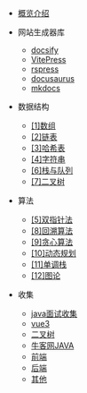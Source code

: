 <!-- docs/_sidebar.md -->

<!-- 路由 -->
<!-- 必须要有README.md，要不/路由找不到，之后看找到什么方法解决一下 -->
* [概览介绍](/)
- 网站生成器库
    - [docsify](docsify/guide.md)
    - [VitePress](vite-press/guide.md)
    - [rspress](rspress/guide.md)
    - [docusaurus](docusaurus/guide.md)
    - [mkdocs](mkdocs/guide.md)

- 数据结构

  - [[1]数组](data-structure/array.md)
  - [[2]链表](data-structure/list-node.md)
  - [[3]哈希表](data-structure/hash-table.md)
  - [[4]字符串](data-structure/string.md)
  - [[6]栈与队列](data-structure/stack-queue.md)
  - [[7]二叉树](data-structure/binary-tree.md)

- 算法

  - [[5]双指针法](algorithm/double-pointer.md)
  - [[8]回溯算法](algorithm/backtracking.md)
  - [[9]贪心算法](algorithm/greedy.md)
  - [[10]动态规划](algorithm/dynamic-programming.md)
  - [[11]单调栈](algorithm/monotonic-stack.md)
  - [[12]图论](algorithm/graph-thoery.md)

- 收集

  - [java面试收集](collect/java.md)
  - [vue3](collect/vue3.md)
  - [二叉树](collect/tree-node.md)
  - [牛客网JAVA](collect/nowcoder.md)
  - [前端](collect/front-end.md)
  - [后端](collect/back-end.md)
  - [其他](collect/other.md)